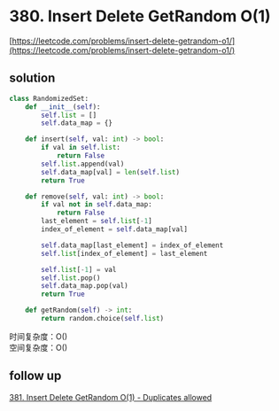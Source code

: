 # 380. Insert Delete GetRandom O(1)
[https://leetcode.com/problems/insert-delete-getrandom-o1/](https://leetcode.com/problems/insert-delete-getrandom-o1/)


## solution

```python
class RandomizedSet:
    def __init__(self):
        self.list = []
        self.data_map = {}

    def insert(self, val: int) -> bool:
        if val in self.list:
            return False
        self.list.append(val)
        self.data_map[val] = len(self.list)
        return True

    def remove(self, val: int) -> bool:
        if val not in self.data_map:
            return False
        last_element = self.list[-1]
        index_of_element = self.data_map[val]

        self.data_map[last_element] = index_of_element
        self.list[index_of_element] = last_element

        self.list[-1] = val
        self.list.pop()
        self.data_map.pop(val)
        return True

    def getRandom(self) -> int:
        return random.choice(self.list)
```
时间复杂度：O() <br>
空间复杂度：O()


## follow up

[381. Insert Delete GetRandom O(1) - Duplicates allowed](https://leetcode.com/problems/insert-delete-getrandom-o1-duplicates-allowed/description/)
```python

```
